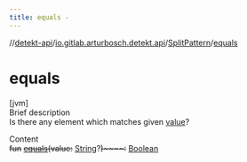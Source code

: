 ```yaml
---
title: equals -
---
```

//[detekt-api](../../index.md)/[io.gitlab.arturbosch.detekt.api](../index.md)/[SplitPattern](index.md)/[equals](equals.md)



# equals  
[jvm]  
Brief description  
Is there any element which matches given [value]()?  
  
  
Content  
~~fun~~ [~~equals~~](equals.md)~~(~~~~value~~~~:~~ [String](https://kotlinlang.org/api/latest/jvm/stdlib/kotlin/-string/index.html)?~~)~~~~:~~ [Boolean](https://kotlinlang.org/api/latest/jvm/stdlib/kotlin/-boolean/index.html)  



